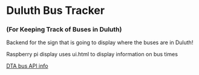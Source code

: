 # Duluth Bus Tracker 
### (For Keeping Track of Buses in Duluth)

Backend for the sign that is going to display where the buses are in Duluth!

Raspberry pi display uses ui.html to display information on bus times

[DTA bus API info](https://www.duluthtransit.com/home/doing-business/developer-resources/)
